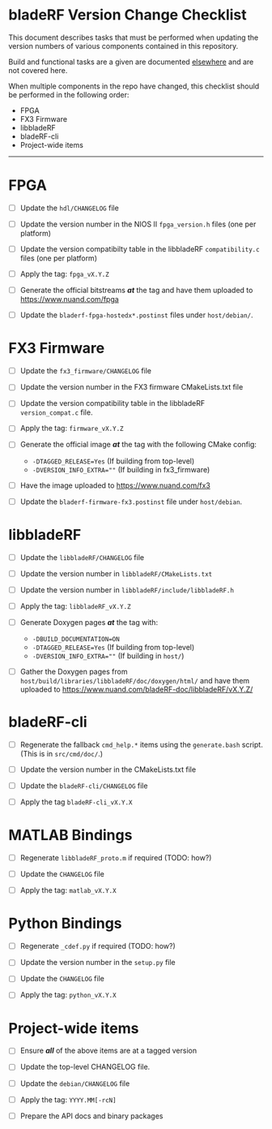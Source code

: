 bladeRF Version Change Checklist
================================================================================

This document describes tasks that must be performed when updating the
version numbers of various components contained in this repository.

Build and functional tasks are a given are documented [elsewhere][tests] and
are not covered here.

[tests]: test_checklist.md

When multiple components in the repo have changed, this checklist should be
performed in the following order:

* FPGA
* FX3 Firmware
* libbladeRF
* bladeRF-cli
* Project-wide items

--------------------------------------------------------------------------------


FPGA
================================================================================

* [ ] Update the ```hdl/CHANGELOG``` file

* [ ] Update the version number in the NIOS II ```fpga_version.h``` files (one
      per platform)

* [ ] Update the version compatibilty table in the libbladeRF
      ```compatibility.c``` files (one per platform)

* [ ] Apply the tag: ```fpga_vX.Y.Z```

* [ ] Generate the official bitstreams ***at*** the tag and have them uploaded
      to https://www.nuand.com/fpga

* [ ] Update the ```bladerf-fpga-hostedx*.postinst``` files under
      ```host/debian/```.



FX3 Firmware
================================================================================

* [ ] Update the ```fx3_firmware/CHANGELOG``` file

* [ ] Update the version number in the FX3 firmware CMakeLists.txt file

* [ ] Update the version compatibility table in the libbladeRF
      ```version_compat.c``` file.

* [ ] Apply the tag: ```firmware_vX.Y.Z```

* [ ] Generate the official image ***at*** the tag with the following CMake config:
    * ```-DTAGGED_RELEASE=Yes``` (If building from top-level)
    * ```-DVERSION_INFO_EXTRA=""``` (If building in fx3_firmware)

* [ ] Have the image uploaded to https://www.nuand.com/fx3

* [ ] Update the ```bladerf-firmware-fx3.postinst``` file under ```host/debian```.


libbladeRF
================================================================================

* [ ] Update the ```libbladeRF/CHANGELOG``` file

* [ ] Update the version number in ```libbladeRF/CMakeLists.txt```

* [ ] Update the version number in ```libbladeRF/include/libbladeRF.h```

* [ ] Apply the tag: ```libbladeRF_vX.Y.Z```

* [ ] Generate Doxygen pages ***at*** the tag with:
    * ```-DBUILD_DOCUMENTATION=ON```
    * ```-DTAGGED_RELEASE=Yes``` (If building from top-level)
    * ```-DVERSION_INFO_EXTRA=""``` (If building in ```host/```)

* [ ] Gather the Doxygen pages from
      ```host/build/libraries/libbladeRF/doc/doxygen/html/``` and have them
      uploaded to https://www.nuand.com/bladeRF-doc/libbladeRF/vX.Y.Z/

bladeRF-cli
================================================================================

* [ ] Regenerate the fallback ```cmd_help.*``` items using the ```generate.bash```
      script. (This is in ```src/cmd/doc/```.)

* [ ] Update the version number in the CMakeLists.txt file

* [ ] Update the ```bladeRF-cli/CHANGELOG``` file

* [ ] Apply the tag ```bladeRF-cli_vX.Y.X```

MATLAB Bindings
================================================================================

* [ ] Regenerate ```libbladeRF_proto.m``` if required (TODO: how?)

* [ ] Update the ```CHANGELOG``` file

* [ ] Apply the tag: ```matlab_vX.Y.X```

Python Bindings
================================================================================

* [ ] Regenerate ```_cdef.py``` if required (TODO: how?)

* [ ] Update the version number in the ```setup.py``` file

* [ ] Update the ```CHANGELOG``` file

* [ ] Apply the tag: ```python_vX.Y.X```

Project-wide items
================================================================================

* [ ] Ensure ***all*** of the above items are at a tagged version

* [ ] Update the top-level CHANGELOG file.

* [ ] Update the ```debian/CHANGELOG``` file

* [ ] Apply the tag: ```YYYY.MM[-rcN]```

* [ ] Prepare the API docs and binary packages
